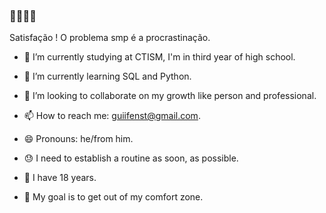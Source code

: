### 👋👋👋👋

Satisfação ! O problema smp é a procrastinação. 

- 🔭 I’m currently studying at CTISM, I'm in third year of high school.

- 🌱 I’m currently learning SQL and Python.

- 👯 I’m looking to collaborate on my growth like person and professional.

- 📫 How to reach me: guiifenst@gmail.com.

- 😄 Pronouns: he/from him.

- 😓 I need to establish a routine as soon, as possible.

- 📅 I have 18 years.

- 💪 My goal is to get out of my comfort zone.